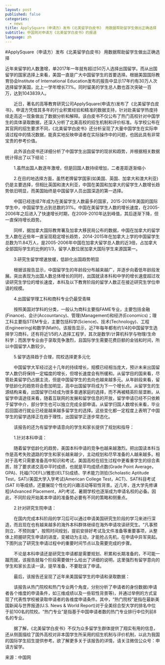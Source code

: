 ```yaml
---
layout: post
published: false
categories:
  - news
title: ApplySquare（申请方）发布《北美留学白皮书》 用数据帮助留学生做出正确选择
subtitle: 中国网对申请方《北美留学白皮书》的报道
language: zh
---
```

#ApplySquare（申请方）发布《北美留学白皮书》 用数据帮助留学生做出正确选择

近年来留学的人数激增，单2017年一年就有超过50万人选择出国留学。而从出国留学的国家选择上来看，美国一直是广大中国留学生的首要选择。根据美国国际教育协会Institute of International Education发布的报告中显示17年约有30万人次选择留学美国，比上一学年增长7.1%。同时留美的学生总人数也首次突破一百万，达到1043839人。

　　近日，著名的高等教育研究公司ApplySquare(申请方)发布了《北美留学白皮书》，申请方凭借其多年的行业积累经验和精准的数据支持，针对赴美留学热度持续走高这一现象做出了数据分析和解释。该白皮书不仅公布了热门高校针对中国学生的具体录取数据，还深入分析了北美高校的招生机制和评价标准。与学校公布在其官网的招生要求不同，《北美留学白皮书》还分析呈现了大量中国学生在实际申请过程中的情况数据，能真实地反映申请者在实际操作中的问题，也因此具有非常宝贵的参考价值。

　　此外该白皮书还详细分析了中国学生出国留学的现状和趋势，并根据相关数据统计得出了以下结论：

　　1.虽然出国人数逐年激增，但是回国人数持续增加，二者差距逐渐缩小

　　2.在目的地选择方面，虽然老牌留学国家(如美国、英国、加拿大和澳大利亚)仍是主要选择，但相比英国和澳大利亚，中国在美国和加拿大的留学生人数增长趋势依旧明显，而美国始终是中国留学人员出国深造的第一选择。

　　中国已经连续7年成为在美留学生人数最多的国家，2015-2016年美国的国际学生中，中国留学生占到总数的31%。中国在美留学生人数的增长速度，在2005-2006年之后进入了快速增长时期，在2009-2010年达到峰值，其后逐渐下降，但一直保持增长趋势。

　　同样，据加拿大国际教育署及加拿大移民局公布的数据，中国在加拿大的留学生人数在近些年一直呈现稳定增长趋势，2014-2015年在加拿大上学的中国留学生总数为11.84万人，是2005-2006年中国在加拿大留学总人数的近3倍，占加拿大全部国际学生的比例的1/3，留学人数位居加拿大国际学生来源国第一。

　　3.研究生留学增速放缓，低龄化出国趋势明显

　　根据该报告显示，中国留学生的年龄段分布越来越广，并逐步向着低年龄段发展。突出表现为出国人数总体增长的同时，出国就读本科和中学的增长速度超过攻读研究生学位的增长速度，本科及以下教育阶段的留学人数正在接近研究生学位申请的规模。

　　4.出国留学理工科和商科专业仍最受青睐

　　按照美国对学科的分类，一般认为商科主要指FAME专业，主要包括金融(Finance)、会计(Accountancy)、管理(Management)和经济(Economics)；理工科主要指STEM专业，主要包括科学(Science)、技术(Technology)、工程(Engineering)和数学(Math)。该报告显示，近7年每年都有约1/4的中国留学生选择学习商科，还有将近1/5的人选择工程学，其次是数学/计算机科学与物理/生命科学；而医学专业由于录取竞争激烈，且国际学生需要花费巨额的金钱和时间，所以中国留学人数较少。

　　5.留学选择趋于合理，院校选择更多元化

　　中国留学大军经过这十几年的持续增长，规模已经相当庞大，预计未来出国留学人数仍将保持一定幅度的增长，但增长速度会有所缓和。从留学目的国来看，尽管赴美留学仍占据主流，但是中国留学生的去向也越来越多元。从年龄段来看，留学低龄化的趋势将会愈加明显，高中出国留学将成为下一个增长点。从留学生的生源结构来看，出国留学已经成为很多普通家庭的选择，而不再被精英阶层垄断。从留学申请途径来看，随着互联网的发展和留学信息的开放，留学申请已经不只依赖于留学中介，部分学生也可以独立完成全部申请。从留学归国人数增长来看，毕业后回国进行就业已经是越来越多留学生的选择。这些变化都一定程度上表明了中国学生的留学选择正在趋于理性，出国留学正逐步常态化。

　　该报告的还为有留学申请意向的学生和家长提供了规划和指导：

　　1.针对本科申请：

　　随着留学低龄化的趋势，美国本科申请的竞争也越来越激烈。把出国读本科当作是高考失败退路的学生和家长越来越少，主动规划和尽早准备的人越来越多。相对于高考只需要准备高中知识和考试，美国高校在招生过程中更看重学生的综合素质，除了要求递交高中平时成绩，也就是平均成绩点数(Grade Point Average，GPA)、托福(TOEFL)/雅思(IELTS)成绩、学术能力测验(Scholastic Aptitude Test，SAT)/美国大学入学考试(American College Test，ACT)、SAT科目考试(SAT II)等成绩，还要展现个性化的兴趣活动等软性背景。近几年，连大学先修课程(Advanced Placement，AP)考试、暑期学校也逐渐成为申请名校的必备。因此，不同阶段开始美本申请的准备势必要有不同的策略和侧重点。

　　2.针对研究生院申请：

　　在国内完成本科阶段的学习后可以通过申请美国研究生阶段的学习来进行深造，而且现在也有越来越多的海外本科群体继续在海外申请攻读研究生。“凡事预则立，不预则废”，按照时间规划，提前安排好考试及文件准备等重要事项，从整体上把握研究生申请的进度，变被动为主动，才能抢占先机，在申请中异军突起。下图列出了研究生申请过程中的重要时间节点以及需要完成的步骤。

　　不论是本科申请还是研究生申请都是需要规划、积累和长期准备的，不可能一蹴而就，该报告就每个阶段需要做什么给出了详细的说明，这里强烈有留学意向的学生和家长去读一读，提早准备，不要耽误了申请。

　　最后，该报告还呈现了近年来美国留学生的申请和录取数据：

　　该报告从热门院校和热门专业两个角度，分别分析了申请者的身份数据(申请者各个维度的申请条件，如三维成绩以及一些软性背景等)，并通过举例的方式呈现了代表性学校被录取申请者的各维度申请条件。其中，“热门院校”是指在最新美国新闻与世界报道(U.S. News & World Report)对于全美综合型大学的排名中位于前100名的院校。“热门专业”是指基于中国申请者数的热门专业排行中位列前8名的专业。

　　据了解，《北美留学白皮书》不仅为众多留学生群体提供了翔实有用的信息，还从侧面描绘了国外高校对非本国学生所采用的招生机制与评价机制，以此为我国的国际学生招生提供参考。欲了解更多关于该报告的详情，请关注微信公众号：申请方留学。
  
  来源：中国网
